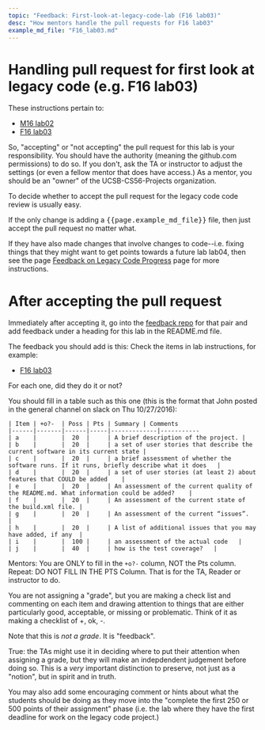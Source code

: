 ```yaml
---
topic: "Feedback: First-look-at-legacy-code-lab (F16 lab03)"
desc: "How mentors handle the pull requests for F16 lab03"
example_md_file: "F16_lab03.md"
---
```


# Handling pull request for first look at legacy code (e.g. F16 lab03)

These instructions pertain to:

* [M16 lab02](https://ucsb-cs56-m16.github.io/lab/lab02/)
* [F16 lab03](https://ucsb-cs56-f16.github.io/lab/lab03/)

So, "accepting" or "not accepting" the pull request for this lab is your responsibility.  You should have the authority (meaning the github.com permissions) to do so.  If you don't, ask the TA or instructor to adjust the settings (or even a fellow mentor that does have access.)   As a mentor, you should be an "owner" of the UCSB-CS56-Projects organization.

To decide whether to accept the pull request for the legacy code code review is usually easy.

If the only change is adding a <tt>{{page.example_md_file}}</tt> file, then just accept the pull request no matter what.

If they have also made changes that involve changes to code--i.e. fixing things that they might want to get points towards a future lab lab04, then see the page [Feedback on Legacy Code Progress](/topics/legacy_code_progress/) page for more instructions.


# After accepting the pull request

Immediately after accepting it, go into the [feedback repo](/topics/create_feedback_repo/) for that pair and add feedback under a heading for this lab in the README.md file.

The feedback you should add is this:  Check the items in lab instructions, for example:

* [F16 lab03](https://ucsb-cs56-f16.github.io/lab/lab03/)

For each one, did they do it or not?   

You should fill in a table such as this one (this is the format that John posted in the general channel on slack on Thu 10/27/2016):

```
| Item | +o?-  | Poss | Pts | Summary | Comments  
|------|-------|------|-----|-------------|-----------
| a    |       |  20  |     | A brief description of the project. | 
| b    |       |  20  |     | a set of user stories that describe the current software in its current state |
| c    |       |  20  |     | a brief assessment of whether the software runs. If it runs, briefly describe what it does   |
| d    |       |  20  |     | a set of user stories (at least 2) about features that COULD be added    |
| e    |       |  20  |     | An assessment of the current quality of the README.md. What information could be added?    |
| f    |       |  20  |     | An assessment of the current state of the build.xml file. |
| g    |       |  20  |     | An assessment of the current “issues”.    |
| h    |       |  20  |     | A list of additional issues that you may have added, if any  |
| i    |       |  100 |     | an assessment of the actual code   |
| j    |       |  40  |     | how is the test coverage?   |
```

Mentors: You are ONLY to fill in the `+o?-` column, NOT the Pts column.  Repeat: DO NOT FILL IN THE PTS Column.  That is for the TA, Reader or instructor to do.

You are not assigning a "grade", but you are making a check list and commenting on each item and drawing attention to things that are either particularly good, acceptable, or missing or problematic.  Think of it as making a checklist of  +, ok, -.  

Note that this is *not a grade*.  It is "feedback".  

True: the TAs might use it in deciding where to put their attention when assigning a grade, but they will make an indepdendent judgement before doing so.    This is a *very* important distinction to preserve, not just as a "notion", but in spirit and in truth.

You may also add some encouraging comment or hints about what the students should be doing as they move into the "complete the first 250 or 500 points of their assignment" phase (i.e. the lab where they have the first deadline for work on the legacy code project.)


